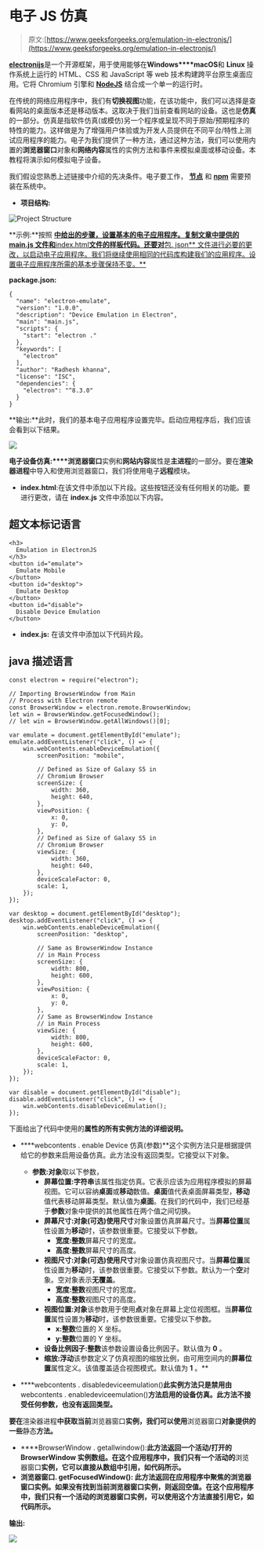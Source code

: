 # 电子 JS 仿真

> 原文:[https://www.geeksforgeeks.org/emulation-in-electronjs/](https://www.geeksforgeeks.org/emulation-in-electronjs/)

[**electronijs**](https://www.geeksforgeeks.org/introduction-to-electronjs/)是一个开源框架，用于使用能够在**Windows****macOS**和 **Linux** 操作系统上运行的 HTML、CSS 和 JavaScript 等 web 技术构建跨平台原生桌面应用。它将 Chromium 引擎和 [**NodeJS**](https://www.geeksforgeeks.org/introduction-to-nodejs/) 结合成一个单一的运行时。

在传统的网络应用程序中，我们有**切换视图**功能，在该功能中，我们可以选择是查看网站的桌面版本还是移动版本。这取决于我们当前查看网站的设备。这也是**仿真**的一部分。仿真是指软件仿真(或模仿)另一个程序或呈现不同于原始/预期程序的特性的能力。这样做是为了增强用户体验或为开发人员提供在不同平台/特性上测试应用程序的能力。电子为我们提供了一种方法，通过这种方法，我们可以使用内置的**浏览器窗口**对象和**网络内容**属性的实例方法和事件来模拟桌面或移动设备。本教程将演示如何模拟电子设备。

我们假设您熟悉上述链接中介绍的先决条件。电子要工作， [**节点**](https://www.geeksforgeeks.org/introduction-to-nodejs/) 和 [**npm**](https://www.geeksforgeeks.org/node-js-npm-node-package-manager/) 需要预装在系统中。

*   **项目结构:**

![Project Structure](img/721cf2f2540d206871a6b8d6777f9b55.png)

**示例:**按照 [**中给出的步骤，设置基本的电子应用程序。复制文章中提供的 **main.js** 文件和**index.html**文件的样板代码。还要对**包. json** 文件进行必要的更改，以启动电子应用程序。我们将继续使用相同的代码库构建我们的应用程序。设置电子应用程序所需的基本步骤保持不变。**](https://www.geeksforgeeks.org/dynamic-styling-in-electronjs/)

**package.json:**

```htmlhtml
{
  "name": "electron-emulate",
  "version": "1.0.0",
  "description": "Device Emulation in Electron",
  "main": "main.js",
  "scripts": {
    "start": "electron ."
  },
  "keywords": [
    "electron"
  ],
  "author": "Radhesh khanna",
  "license": "ISC",
  "dependencies": {
    "electron": "^8.3.0"
  }
}

```

**输出:**此时，我们的基本电子应用程序设置完毕。启动应用程序后，我们应该会看到以下结果。

[![](img/b32d8f95392fcbe0adbaa31fa63d952f.png)](https://media.geeksforgeeks.org/wp-content/uploads/20200512225834/Output-1105.png)

**电子设备仿真:****浏览器窗口**实例和**网站内容**属性是**主进程**的一部分。要在**渲染器进程**中导入和使用浏览器窗口，我们将使用电子**远程**模块。

*   **index.html**:在该文件中添加以下片段。这些按钮还没有任何相关的功能。要进行更改，请在 **index.js** 文件中添加以下内容。

## 超文本标记语言

```htmlhtml
<h3>
  Emulation in ElectronJS
</h3>
<button id="emulate">
  Emulate Mobile
</button>
<button id="desktop">
  Emulate Desktop
</button>
<button id="disable">
  Disable Device Emulation
</button>
```

*   **index.js:** 在该文件中添加以下代码片段。

## java 描述语言

```htmlhtml
const electron = require("electron");

// Importing BrowserWindow from Main 
// Process with Electron remote
const BrowserWindow = electron.remote.BrowserWindow;
let win = BrowserWindow.getFocusedWindow();
// let win = BrowserWindow.getAllWindows()[0];

var emulate = document.getElementById("emulate");
emulate.addEventListener("click", () => {
    win.webContents.enableDeviceEmulation({
        screenPosition: "mobile",

        // Defined as Size of Galaxy S5 in 
        // Chromium Browser
        screenSize: {
            width: 360,
            height: 640,
        },
        viewPosition: {
            x: 0,
            y: 0,
        },
        // Defined as Size of Galaxy S5 in
        // Chromium Browser
        viewSize: {
            width: 360,
            height: 640,
        },
        deviceScaleFactor: 0,
        scale: 1,
    });
});

var desktop = document.getElementById("desktop");
desktop.addEventListener("click", () => {
    win.webContents.enableDeviceEmulation({
        screenPosition: "desktop",

        // Same as BrowserWindow Instance 
        // in Main Process
        screenSize: {
            width: 800,
            height: 600,
        },
        viewPosition: {
            x: 0,
            y: 0,
        },
        // Same as BrowserWindow Instance 
        // in Main Process
        viewSize: {
            width: 800,
            height: 600,
        },
        deviceScaleFactor: 0,
        scale: 1,
    });
});

var disable = document.getElementById("disable");
disable.addEventListener("click", () => {
    win.webContents.disableDeviceEmulation();
});
```

下面给出了代码中使用的[](https://www.electronjs.org/docs/api/web-contents)**属性的所有实例方法的详细说明。**

*   ****webcontents . enable Device 仿真(参数)**这个实例方法只是根据提供给它的参数来启用设备仿真。此方法没有返回类型。它接受以下对象。

    *   **参数:对象**取以下参数，
        *   **屏幕位置:字符串**该属性指定仿真。它表示应该为应用程序模拟的屏幕视图。它可以容纳**桌面**或**移动**数值。**桌面**值代表桌面屏幕类型，**移动**值代表移动屏幕类型。默认值为**桌面**。在我们的代码中，我们已经基于**参数**对象中提供的其他属性在两个值之间切换。
        *   **屏幕尺寸:对象(可选)**使用**尺寸**对象设置仿真屏幕尺寸。当**屏幕位置**属性设置为**移动**时，该参数很重要。它接受以下参数。
            *   **宽度:整数**屏幕尺寸的宽度。
            *   **高度:整数**屏幕尺寸的高度。
        *   **视图尺寸:对象(可选)**使用**尺寸**对象设置仿真视图尺寸。当**屏幕位置**属性设置为**移动**时，该参数很重要。它接受以下参数。默认为一个**空**对象。空对象表示**无覆盖**。
            *   **宽度:整数**视图尺寸的宽度。
            *   **高度:整数**视图尺寸的高度。
        *   **视图位置:对象**该参数用于使用**点**对象在屏幕上定位视图框。当**屏幕位置**属性设置为**移动**时，该参数很重要。它接受以下参数。
            *   **x:整数**位置的 X 坐标。
            *   **y:整数**位置的 Y 坐标。
        *   **设备比例因子:整数**该参数设置设备比例因子。默认值为 **0** 。
        *   **缩放:浮动**该参数定义了仿真视图的缩放比例，由可用空间内的**屏幕位置**属性定义。该值覆盖适合视图模式。默认值为 **1** 。** 
*   ****webcontents . disabledeviceemulation()**此实例方法只是禁用由**webcontents . enabledeviceemulation()**方法启用的设备仿真。此方法不接受任何参数，也没有返回类型。**

**要在**渲染器进程**中获取当前**浏览器窗口**实例，我们可以使用**浏览器窗口**对象提供的一些**静态**方法。**

*   ****BrowserWindow . getallwindow():**此方法返回一个活动/打开的 BrowserWindow 实例数组。在这个应用程序中，我们只有一个活动的**浏览器窗口**实例，它可以直接从数组中引用，如代码所示。**
*   ****浏览器窗口. getFocusedWindow():** 此方法返回在应用程序中聚焦的**浏览器窗口**实例。如果没有找到当前浏览器窗口实例，则返回**空值**。在这个应用程序中，我们只有一个活动的**浏览器窗口**实例，可以使用这个方法直接引用它，如代码所示。** 

****输出:****

**[![](img/0ce0707fbf3fcf1dfc7fd9fff59283b0.png)](https://media.geeksforgeeks.org/wp-content/uploads/20200606212155/Output-1-GIF5.gif)**